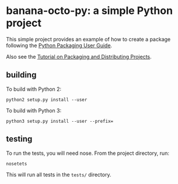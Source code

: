 # banana-octo-py: a simple Python project

This simple project provides an example of how to create a package
following the [Python Packaging User Guide](https://packaging.python.org).

Also see the [Tutorial on Packaging and Distributing Projects](https://packaging.python.org/en/latest/distributing.html).

## building

To build with Python 2:

```
python2 setup.py install --user
```

To build with Python 3:

```
python3 setup.py install --user --prefix=
```

## testing

To run the tests, you will need nose.
From the project directory, run:

```
nosetets
```

This will run all tests in the `tests/` directory.
